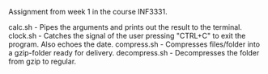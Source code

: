 Assignment from week 1 in the course INF3331.

calc.sh       - Pipes the arguments and prints out the result to the terminal.
clock.sh      - Catches the signal of the user pressing "CTRL+C" to exit the program. Also echoes the date.
compress.sh   - Compresses files/folder into a gzip-folder ready for delivery.
decompress.sh - Decompresses the folder from gzip to regular.
